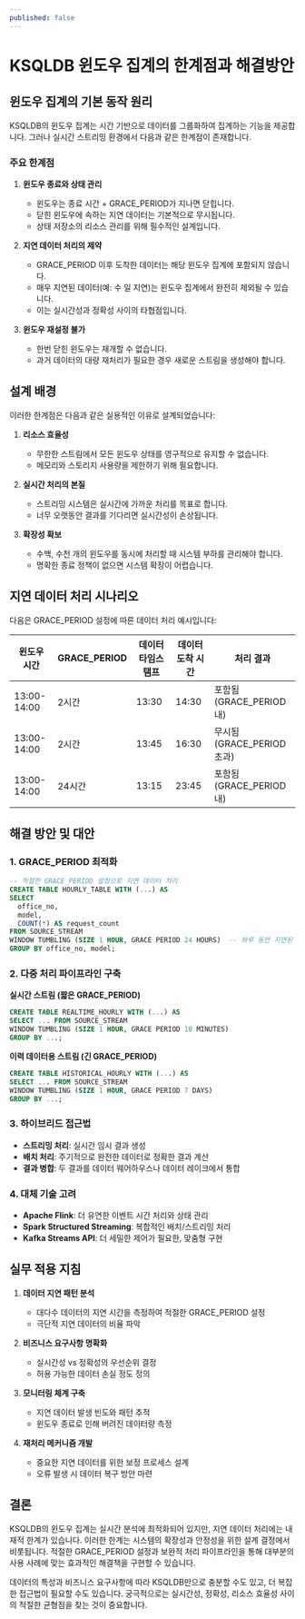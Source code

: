 ```yaml
---
published: false
---
```



# KSQLDB 윈도우 집계의 한계점과 해결방안

## 윈도우 집계의 기본 동작 원리

KSQLDB의 윈도우 집계는 시간 기반으로 데이터를 그룹화하여 집계하는 기능을 제공합니다. 그러나 실시간 스트리밍 환경에서 다음과 같은 한계점이 존재합니다.

### 주요 한계점

1. **윈도우 종료와 상태 관리**
   - 윈도우는 종료 시간 + GRACE_PERIOD가 지나면 닫힙니다.
   - 닫힌 윈도우에 속하는 지연 데이터는 기본적으로 무시됩니다.
   - 상태 저장소의 리소스 관리를 위해 필수적인 설계입니다.

2. **지연 데이터 처리의 제약**
   - GRACE_PERIOD 이후 도착한 데이터는 해당 윈도우 집계에 포함되지 않습니다.
   - 매우 지연된 데이터(예: 수 일 지연)는 윈도우 집계에서 완전히 제외될 수 있습니다.
   - 이는 실시간성과 정확성 사이의 타협점입니다.

3. **윈도우 재설정 불가**
   - 한번 닫힌 윈도우는 재개할 수 없습니다.
   - 과거 데이터의 대량 재처리가 필요한 경우 새로운 스트림을 생성해야 합니다.

## 설계 배경

이러한 한계점은 다음과 같은 실용적인 이유로 설계되었습니다:

1. **리소스 효율성**
   - 무한한 스트림에서 모든 윈도우 상태를 영구적으로 유지할 수 없습니다.
   - 메모리와 스토리지 사용량을 제한하기 위해 필요합니다.

2. **실시간 처리의 본질**
   - 스트리밍 시스템은 실시간에 가까운 처리를 목표로 합니다.
   - 너무 오랫동안 결과를 기다리면 실시간성이 손상됩니다.

3. **확장성 확보**
   - 수백, 수천 개의 윈도우를 동시에 처리할 때 시스템 부하를 관리해야 합니다.
   - 명확한 종료 정책이 없으면 시스템 확장이 어렵습니다.

## 지연 데이터 처리 시나리오

다음은 GRACE_PERIOD 설정에 따른 데이터 처리 예시입니다:

| 윈도우 시간 | GRACE_PERIOD | 데이터 타임스탬프 | 데이터 도착 시간 | 처리 결과 |
|--------------|--------------|-------------------|-------------------|-----------|
| 13:00-14:00 | 2시간 | 13:30 | 14:30 | 포함됨 (GRACE_PERIOD 내) |
| 13:00-14:00 | 2시간 | 13:45 | 16:30 | 무시됨 (GRACE_PERIOD 초과) |
| 13:00-14:00 | 24시간 | 13:15 | 23:45 | 포함됨 (GRACE_PERIOD 내) |

## 해결 방안 및 대안

### 1. GRACE_PERIOD 최적화

```sql
-- 적절한 GRACE_PERIOD 설정으로 지연 데이터 처리
CREATE TABLE HOURLY_TABLE WITH (...) AS
SELECT
  office_no,
  model,
  COUNT(*) AS request_count
FROM SOURCE_STREAM
WINDOW TUMBLING (SIZE 1 HOUR, GRACE PERIOD 24 HOURS)  -- 하루 동안 지연된 데이터 처리
GROUP BY office_no, model;
```

### 2. 다중 처리 파이프라인 구축

**실시간 스트림 (짧은 GRACE_PERIOD)**
```sql
CREATE TABLE REALTIME_HOURLY WITH (...) AS
SELECT ... FROM SOURCE_STREAM
WINDOW TUMBLING (SIZE 1 HOUR, GRACE PERIOD 10 MINUTES)
GROUP BY ...;
```

**이력 데이터용 스트림 (긴 GRACE_PERIOD)**
```sql
CREATE TABLE HISTORICAL_HOURLY WITH (...) AS
SELECT ... FROM SOURCE_STREAM
WINDOW TUMBLING (SIZE 1 HOUR, GRACE PERIOD 7 DAYS)
GROUP BY ...;
```

### 3. 하이브리드 접근법

- **스트리밍 처리**: 실시간 임시 결과 생성
- **배치 처리**: 주기적으로 완전한 데이터로 정확한 결과 계산
- **결과 병합**: 두 결과를 데이터 웨어하우스나 데이터 레이크에서 통합

### 4. 대체 기술 고려

- **Apache Flink**: 더 유연한 이벤트 시간 처리와 상태 관리
- **Spark Structured Streaming**: 복합적인 배치/스트리밍 처리
- **Kafka Streams API**: 더 세밀한 제어가 필요한, 맞춤형 구현

## 실무 적용 지침

1. **데이터 지연 패턴 분석**
   - 대다수 데이터의 지연 시간을 측정하여 적절한 GRACE_PERIOD 설정
   - 극단적 지연 데이터의 비율 파악

2. **비즈니스 요구사항 명확화**
   - 실시간성 vs 정확성의 우선순위 결정
   - 허용 가능한 데이터 손실 정도 정의

3. **모니터링 체계 구축**
   - 지연 데이터 발생 빈도와 패턴 추적
   - 윈도우 종료로 인해 버려진 데이터량 측정

4. **재처리 메커니즘 개발**
   - 중요한 지연 데이터를 위한 보정 프로세스 설계
   - 오류 발생 시 데이터 복구 방안 마련

## 결론

KSQLDB의 윈도우 집계는 실시간 분석에 최적화되어 있지만, 지연 데이터 처리에는 내재적 한계가 있습니다. 이러한 한계는 시스템의 확장성과 안정성을 위한 설계 결정에서 비롯됩니다. 적절한 GRACE_PERIOD 설정과 보완적 처리 파이프라인을 통해 대부분의 사용 사례에 맞는 효과적인 해결책을 구현할 수 있습니다.

데이터의 특성과 비즈니스 요구사항에 따라 KSQLDB만으로 충분할 수도 있고, 더 복잡한 접근법이 필요할 수도 있습니다. 궁극적으로는 실시간성, 정확성, 리소스 효율성 사이의 적절한 균형점을 찾는 것이 중요합니다.
